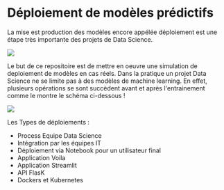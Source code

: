 # Déploiement de modèles prédictifs

La mise est production des modèles encore appélée déploiement est une étape très importante des projets de Data Science. 

 ![](./deployment.PNG)<!-- -->


Le but de ce repositoire est de mettre en oeuvre une simulation de deploiement de modèles en cas réels.
Dans la pratique un projet Data Science ne se limite pas à des modèles de machine learning. En effet, plusieurs opérations se sont succèdent avant et après l'entrainement comme le montre le schéma ci-dessous !


 ![](./schema.PNG)<!-- -->



Les Types de déploiements :

+ Process Equipe Data Science
+ Intégration par les équipes IT
+ Déploiement via Notebook pour un utilisateur final
+ Application Voila
+ Application Streamlit
+ API FlasK
+  Dockers et Kubernetes
